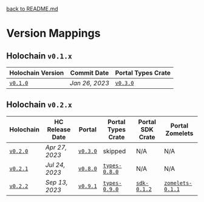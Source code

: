 [back to README.md](../README.md)

# Version Mappings


## Holochain `v0.1.x`

| Holochain Version                                                                                | Commit Date    | Portal Types Crate                                              |
|--------------------------------------------------------------------------------------------------|----------------|-----------------------------------------------------------------|
| [`v0.1.0`](https://github.com/holochain/holochain/tree/41150668b18a57f4dc801a0b3439c1c76e149064) | *Jan 26, 2023* | [`v0.3.0`](https://github.com/holochain/portal-dna/tree/v0.3.0) |


## Holochain `v0.2.x`

| Holochain                                                               | HC Release Date | Portal                                                          | Portal Types Crate                                                        | Portal SDK Crate                                                      | Portal Zomelets                                                                 |
|-------------------------------------------------------------------------|-----------------|-----------------------------------------------------------------|---------------------------------------------------------------------------|-----------------------------------------------------------------------|---------------------------------------------------------------------------------|
| [`v0.2.0`](https://github.com/holochain/holochain/tree/holochain-0.2.0) | *Apr 27, 2023*  | [`v0.3.0`](https://github.com/holochain/portal-dna/tree/v0.3.0) | skipped                                                                   | N/A                                                                   | N/A                                                                             |
| [`v0.2.1`](https://github.com/holochain/holochain/tree/holochain-0.2.1) | *Jul 24, 2023*  | [`v0.8.0`](https://github.com/holochain/portal-dna/tree/v0.8.0) | [`types-0.8.0`](https://github.com/holochain/portal-dna/tree/types-0.8.0) | N/A                                                                   | N/A                                                                             |
| [`v0.2.2`](https://github.com/holochain/holochain/tree/holochain-0.2.2) | *Sep 13, 2023*  | [`v0.9.1`](https://github.com/holochain/portal-dna/tree/v0.9.1) | [`types-0.9.0`](https://github.com/holochain/portal-dna/tree/types-0.9.0) | [`sdk-0.1.2`](https://github.com/holochain/portal-dna/tree/sdk-0.1.0) | [`zomelets-0.1.1`](https://github.com/holochain/portal-dna/tree/zomelets-0.1.1) |
